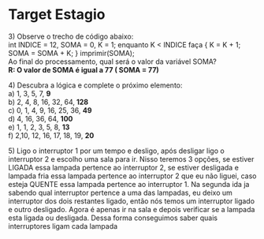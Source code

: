 # Target Estagio
<p>3) Observe o trecho de código abaixo: <br>int INDICE = 12, SOMA = 0, K = 1; enquanto K < INDICE faça { K = K + 1; SOMA = SOMA + K; } imprimir(SOMA); <br>
Ao final do processamento, qual será o valor da variável SOMA?<br>
<strong> R: O valor de SOMA é igual a 77 ( SOMA = 77) </strong>
</p>
<p> 
4) Descubra a lógica e complete o próximo elemento: <br>
a) 1, 3, 5, 7, <strong> 9 </strong> <br>
b) 2, 4, 8, 16, 32, 64,<strong> 128 </strong> <br>
c) 0, 1, 4, 9, 16, 25, 36, <strong> 49 </strong> <br>
d) 4, 16, 36, 64, <strong> 100 </strong> <br>
e) 1, 1, 2, 3, 5, 8, <strong> 13 </strong> <br>
f) 2,10, 12, 16, 17, 18, 19, <strong> 20 </strong> <br>
</p> 
<p>
  5)
  Ligo o interruptor 1 por um tempo e desligo, após desligar ligo o interruptor 2 e escolho uma sala para ir.
  Nisso teremos 3 opções, se estiver LIGADA essa lampada pertence ao interruptor 2, se estiver desligada e lampada fria
  essa lampada pertence ao interruptor 2 que eu não liguei, caso esteja QUENTE essa lampada pertence ao interruptor 1.
  Na segunda ida ja sabendo qual interruptor pertence a uma das lampadas, eu deixo um interruptor dos dois restantes ligado,     então nós temos um interruptor ligado e outro desligado. Agora é apenas ir na sala e depois verificar se a lampada esta     
  ligada ou desligada. Dessa forma conseguimos saber quais interruptores ligam cada lampada
</p>

